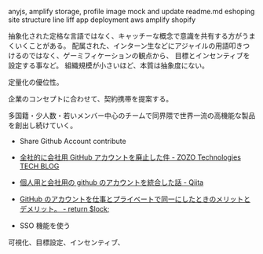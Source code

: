 anyjs,
amplify storage,
profile image mock and update readme.md
eshoping site structure
line liff app deployment aws amplify
shopify

抽象化された定格な言語ではなく、キャッチーな概念で意識を共有する方がうまくいくことがある。
配属された、インターン生などにアジャイルの用語叩きつけるのではなく、ゲーミフィケーションの観点から、
目標とインセンティブを設定する事など。
組織規模が小さいほど、本質は抽象度にない。

定量化の優位性。

企業のコンセプトに合わせて、契約携帯を提案する。

多国籍・少人数・若いメンバー中心のチームで同界隈で世界一流の高機能な製品を創出し続けていく。

- Share Github Account contribute
- [全社的に会社用 GitHub アカウントを廃止した件 - ZOZO Technologies TECH BLOG](https://techblog.zozo.com/entry/github_sso)
- [個人用と会社用の github のアカウントを統合した話 - Qiita](https://qiita.com/loach_/items/ffb35c9815a3e6c0a6f3)
- [GitHub のアカウントを仕事とプライベートで同一にしたときのメリットとデメリット。 - return $lock;](https://retrorocket.biz/archives/877)

- SSO 機能を使う

可視化、目標設定、インセンティブ、
